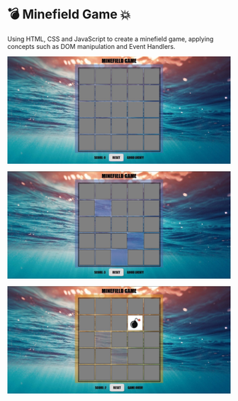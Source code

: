 # :bomb: Minefield Game :boom:
Using HTML, CSS and JavaScript to create a minefield game, applying concepts such as DOM manipulation and Event Handlers.

![Game initial](img/prtsc/prtsc-minefield-0.jpg)

![Gameplay](img/prtsc/prtsc-minefield-1.jpg)

![Game Over](img/prtsc/prtsc-minefield-2.jpg)
